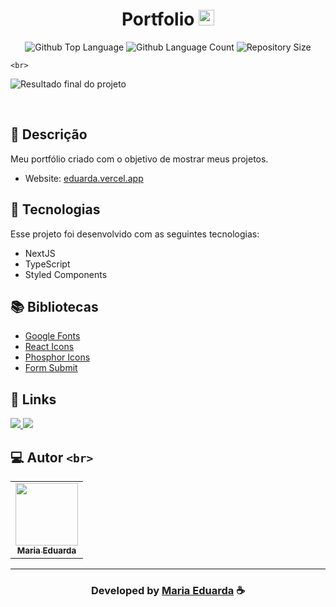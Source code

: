 
<h1 align="center">
  Portfolio <img width="25px" src="https://raw.githubusercontent.com/EduardaTenório/Portfolio/3954a3ad525e1e2f9f58dac1417aae0abcdd176c/public/icon.svg"/>
</h1>

<p align="center">
  <img alt="Github Top Language" src="https://img.shields.io/github/languages/top/Tenório/Portfolio?color=00FFFB">
  <img alt="Github Language Count" src="https://img.shields.io/github/languages/count/EduardaTenório/Portfolio?color=00FFFB">
  <img alt="Repository Size" src="https://img.shields.io/github/repo-size/EduardaTenório/Portfolio?color=00FFFB">
</p>

`<br>`

![Resultado final do projeto](https://raw.githubuserco)

<br>

## 📝 Descrição

Meu portfólio criado com o objetivo de mostrar meus projetos.

- Website: [eduarda.vercel.app](https://eduarda.vercel.app/)

## 🚀 Tecnologias

Esse projeto foi desenvolvido com as seguintes tecnologias:

- NextJS
- TypeScript
- Styled Components

## 📚 Bibliotecas

- [Google Fonts](https://fonts.google.com/)
- [React Icons](https://react-icons.github.io/react-icons/)
- [Phosphor Icons](https://phosphoricons.com/)
- [Form Submit](https://formsubmit.co/)

## 🔗 Links

<p align="left">

<a href="https://www.linkedin.com/in/mariaeduardatenório" alt="Linkedin">
  <img src="https://img.shields.io/badge/-Linkedin-000?style=for-the-badge&logo=Linkedin&logoColor=0A66C2&link=https://www.linkedin.com/in/"/> 
 </a>

<a href="https://eduarda.vercel.app" alt="Portfolio">
  <img src="https://img.shields.io/badge/my_portfolio-000?style=for-the-badge&logo=ko-fi&logoColor=FFF&link=https://www.eduardatenorio.com/"/>
 </a>

## 💻 Autor `<br>`

<table>
  <tr>
    <td align="center">
      <a href="https://github.com/duddda">
        <img src="https://avatars.githubusercontent.com/u/85812321?v=4" width="100px;" /><br>
        <sub>
          <b>Maria Eduarda</b>
        </sub>
      </a>
    </td>
  </tr>
</table>

---

<h3 align="center"> Developed by <a href="https://www.linkedin.com/in/eduarda-tenorio/">Maria Eduarda</a> ☕</h3>
